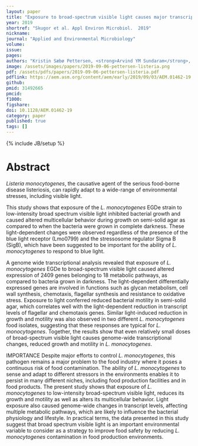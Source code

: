 ```yaml
---
layout: paper
title: "Exposure to broad-spectrum visible light causes major transcriptomic changes in the <em>L. monocytogenes</em> EGDe strain."
year: 2019
shortref: "Skugor et al. Appl Environ Microbiol.  2019"
nickname: 
journal: "Applied and Environmental Microbiology"
volume: 
issue:
pages: 
authors: "Kristin Sæbø Pettersen, <strong>Arvind YM Sundaram</strong>, Taran Skjerdal, Yngvild Wasteson, Anne Kijewski, Toril Lindbäck, Marina Aspholm*"
image: /assets/images/papers/2019-09-06-pettersen-listeria.png
pdf: /assets/pdfs/papers/2019-09-06-pettersen-listeria.pdf
pdflink: https://aem.asm.org/content/aem/early/2019/09/03/AEM.01462-19.full-text.pdf
github: 
pmid: 31492665
pmcid: 
f1000: 
figshare: 
doi: 10.1128/AEM.01462-19
category: paper
published: true
tags: []
---
```

{% include JB/setup %}

# Abstract 

*Listeria monocytogenes*, the causative agent of the serious food-borne disease listeriosis, can rapidly adapt to a wide-range of environmental stresses, including visible light.

This study shows that exposure of the *L. monocytogenes* EGDe strain to low-intensity broad spectrum visible light inhibited bacterial growth and caused altered multicellular behavior during growth on semi-solid agar as compared to when the bacteria were grown in complete darkness. These light-dependent changes were observed regardless of the presence of the blue light receptor (Lmo0799) and the stressosome regulator Sigma B (SigB), which have been suggested to be important for the ability of *L. monocytogenes* to respond to blue light.

A genome wide transcriptional analysis revealed that exposure of *L. monocytogenes* EGDe to broad-spectrum visible light caused altered expression of 2409 genes belonging to 18 metabolic pathways, as compared to bacteria grown in darkness. The light-dependent differentially expressed genes are involved in functions such as glycan metabolism, cell wall synthesis, chemotaxis, flagellar synthesis and resistance to oxidative stress. Exposure to light conferred reduced bacterial motility in semi-solid agar, which correlates well with the light-dependent reduction in transcript levels of flagellar and chemotaxis genes. Similar light-induced reduction in growth and motility was also observed in two different *L. monocytogenes* food isolates, suggesting that these responses are typical for *L. monocytogenes*. Together, the results show that even relatively small doses of broad-spectrum visible light causes genome-wide transcriptional changes, reduced growth and motility in *L. monocytogenes*.

IMPORTANCE Despite major efforts to control *L. monocytogenes*, this pathogen remains a major problem to the food industry where it poses a continuous risk of food contamination. The ability of *L. monocytogenes* to sense and adapt to different stressors in the environments enables it to persist in many different niches, including food production facilities and in food products. The present study shows that exposure of *L. monocytogenes* to low-intensity broad-spectrum visible light, reduces its growth and motility as well as alters its multicellular behavior. Light exposure also caused genome-wide changes in transcript levels, affecting multiple metabolic pathways, which are likely to influence the bacterial physiology and lifestyle. In practical terms, the data presented in this study suggest that broad spectrum visible light is an important environmental variable to consider as a strategy to improve food safety by reducing *L. monocytogenes* contamination in food production environments.
